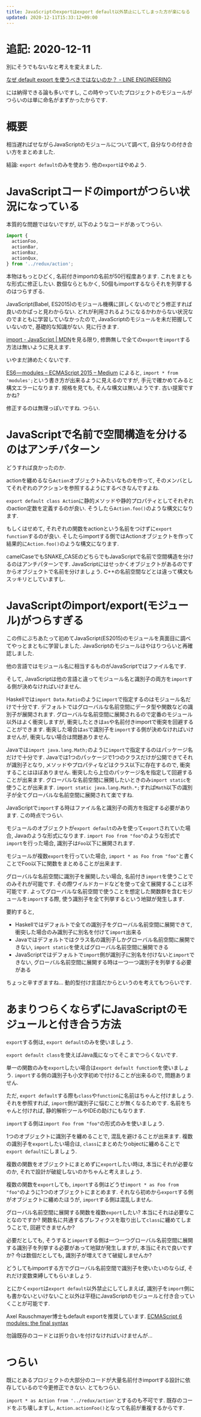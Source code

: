 ```yaml
---
title: JavaScriptのexportはexport default以外禁止にしてしまった方が楽になる
updated: 2020-12-11T15:33:12+09:00
---
```


# 追記: 2020-12-11

別にそうでもないなと考えを変えました.

[なぜ default export を使うべきではないのか？ - LINE ENGINEERING](https://engineering.linecorp.com/ja/blog/you-dont-need-default-export/)

には納得できる論も多いですし,
この時やっていたプロジェクトのモジュールがつらいのは単に命名がまずかったからです.

# 概要

相当遅ればせながらJavaScriptのモジュールについて調べて,
自分なりの付き合い方をまとめました.

結論: `export default`のみを使おう. 他の`export`はやめよう.

# JavaScriptコードのimportがつらい状況になっている

本質的な問題ではないですが,
以下のようなコードがあってつらい.

~~~js
import {
  actionFoo,
  actionBar,
  actionBaz,
  actionQux,
} from '../redux/action';
~~~

本物はもっとひどく,
名前付きimportの名前が50行程度あります.
これをまともな形式に修正したい.
数個ならともかく,
50個もimportするならそれを列挙するのはつらすぎる.

JavaScript(Babel, ES2015)のモジュール機構に詳しくないのでどう修正すれば良いのかぱっと見わからない.
どれが利用されるようになるかわからない状況なのでまともに学習していなかったので,
JavaScriptのモジュールを未だ把握していないので,
基礎的な知識がない.
見に行きます.

[import - JavaScript | MDN](https://developer.mozilla.org/ja/docs/Web/JavaScript/Reference/Statements/import)を見る限り,
修飾無しで全ての`export`を`import`する方法は無いように見えます.

いやまだ諦めたくないです.

[ES6 — modules – ECMAScript 2015 – Medium](https://medium.com/ecmascript-2015/es6-modules-d5646d1b9a08)
によると,
`import * from 'modules';`という書き方が出来るように見えるのですが,
手元で確かめてみると構文エラーになります.
規格を見ても,
そんな構文は無いようです.
古い提案ですかね?

修正するのは無理っぽいですね.
つらい.

# JavaScriptで名前で空間構造を分けるのはアンチパターン

どうすれば良かったのか.

actionを纏めるなら`Action`オブジェクトみたいなものを作って,
そのメンバとしてそれぞれのアクションを参照するようにするべきなんですよね.

`export default class Action`に静的メソッドや静的プロパティとしてそれぞれのaction定数を定義するのが良い.
そうしたら`Action.foo()`のような構文になります.

もしくはせめて,
それぞれの関数をactionという名前をつけずに`export function`するのが良い.
そしたらimportする側ではActionオブジェクトを作って結果的に`Action.foo()`のような構文になります.

camelCaseでもSNAKE_CASEのどちらでもJavaScriptで名前で空間構造を分けるのはアンチパターンです.
JavaScriptにはせっかくオブジェクトがあるのですからオブジェクトで名前を分けましょう.
C++の名前空間などとは違って構文もスッキリとしていますし.

# JavaScriptのimport/export(モジュール)がつらすぎる

この件にぶちあたって初めてJavaScript(ES2015)のモジュールを真面目に調べてやっとまともに学習しました.
JavaScriptのモジュールはやはりつらいと再確認しました.

他の言語ではモジュール名に相当するものがJavaScriptではファイル名です.

そして,
JavaScriptは他の言語と違ってモジュール名と識別子の両方を`import`する側が決めなければいけません.

Haskellでは`import Data.Ratio`のように`import`で指定するのはモジュール名だけで十分です.
デフォルトではグローバルな名前空間にデータ型や関数などの識別子が展開されます.
グローバルな名前空間に展開されるので定番のモジュール以外はよく衝突しますが,
衝突したときは`as`や名前付きimportで衝突を回避することができます.
衝突した場合は`as`で識別子を`import`する側が決めなければいけませんが,
衝突しない場合は問題ありません.

Javaでは`import java.lang.Math;`のように`import`で指定するのはパッケージ名だけで十分です.
Javaでは1つのパッケージで1つのクラスだけが公開できてそれが識別子となり,
メソッドやプロパティなどはクラス以下に存在するので,
衝突することはほぼありません.
衝突したら上位のパッケージ名を指定して回避することが出来ます.
グローバルな名前空間に展開したいときのみ`import static`を使うことが出来ます.
`import static java.lang.Math.*;`すれば`Math`以下の識別子が全てグローバルな名前空間に展開されて楽ですね.

JavaScriptで`import`する時はファイル名と識別子の両方を指定する必要があります.
この時点でつらい.

モジュールのオブジェクトが`export default`のみを使って`export`されていた場合,
Javaのような形式になります.
`import Foo from "foo"`のような形式で`import`を行った場合,
識別子は`Foo`以下に展開されます.

モジュールが複数`export`を行っていた場合,
`import * as Foo from "foo"`と書くことでFoo以下に関数をまとめることが出来ます.

グローバルな名前空間に識別子を展開したい場合,
名前付き`import`を使うことでのみそれが可能です.
その際ワイルドカードなどを使って全て展開することは不可能です.
よってグローバルな名前空間で使うことを想定した関数群を含むモジュールを`import`する際,
使う識別子を全て列挙するという地獄が発生します.

要約すると,

* Haskellではデフォルトで全ての識別子をグローバル名前空間に展開できて, 衝突した場合のみ識別子に別名を付けて`import`出来る
* Javaではデフォルトではクラス名の識別子しかグローバル名前空間に展開できない, `import static`を使えばグローバル名前空間に展開できる
* JavaScriptではデフォルトで`import`側が識別子に別名を付けないと`import`できない, グローバル名前空間に展開する時は一つ一つ識別子を列挙する必要がある

ちょっと辛すぎますね…
動的型付け言語だからというのを考えてもつらいです.

# あまりつらくならずにJavaScriptのモジュールと付き合う方法

`export`する側は,
`export default`のみを使いましょう.

`export default class`を使えばJava風になってそこまでつらくないです.

単一の関数のみを`export`したい場合は`export default function`を使いましょう.
`import`する側の識別子も小文字初めで付けることが出来るので,
問題ありません.

ただ,
`export default`する際も`class`や`function`に名前はちゃんと付けましょう.
それを参照すれば,
`import`側が識別子に悩むことが無くなるためです.
名前をちゃんと付ければ,
静的解析ツールやIDEの助けにもなります.

`import`する側は`import Foo from "foo"`の形式のみを使いましょう.

1つのオブジェクトに識別子を纏めることで,
混乱を避けることが出来ます.
複数の識別子を`export`したい場合は,
`class`にまとめたりobjectに纏めることで`export default`にしましょう.

複数の関数をオブジェクトにまとめずに`export`したい時は,
本当にそれが必要なのか,
それで設計が破綻しないのかちゃんと考えましょう.

複数の関数を`export`しても,
`import`する側はどうせ`import * as Foo from "foo"`のように1つのオブジェクトにまとめます.
それなら初めから`export`する側がオブジェクトに纏めたほうが,
`import`する側は混乱しません.

グローバル名前空間に展開する関数を複数`export`したい?
本当にそれは必要なことなのですか?
関数名に共通するプレフィクスを取り出して`class`に纏めてしまうことで,
回避できませんか?

必要だとしても,
そうすると`import`する側は一つ一つグローバル名前空間に展開する識別子を列挙する必要があって地獄が発生しますが,
本当にそれで良いですか?
今は数個だとしても,
識別子が増えてきて破綻しませんか?

どうしてもimportする方でグローバル名前空間で識別子を使いたいのならば,
それだけ変数束縛してもらいましょう.

とにかく`export`は`export default`以外禁止にしてしまえば,
識別子を`import`側にも書かないといけないこと以外は平穏にJavaScriptのモジュールと付き合っていくことが可能です.

Axel Rauschmayer博士もdefault exportを推奨しています.
[ECMAScript 6 modules: the final syntax](http://2ality.com/2014/09/es6-modules-final.html)

勿論既存のコードとは折り合いを付けなければいけませんが…

# つらい

既にとあるプロジェクトの大部分のコードが大量名前付きimportする設計に依存しているので今更修正できない.
とてもつらい.

`import * as Action from '../redux/action'`とするのも不可です.
既存のコードをぶち壊しますし,
`Action.actionFoo()`となって名前が重複するからです.
